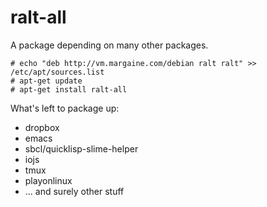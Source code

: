 # ralt-all

A package depending on many other packages.

    # echo "deb http://vm.margaine.com/debian ralt ralt" >> /etc/apt/sources.list
    # apt-get update
    # apt-get install ralt-all

What's left to package up:

- dropbox
- emacs
- sbcl/quicklisp-slime-helper
- iojs
- tmux
- playonlinux
- ... and surely other stuff
